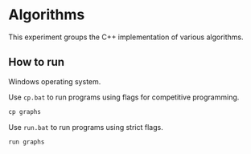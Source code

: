 # Algorithms

This experiment groups the C++ implementation of various algorithms.

## How to run

Windows operating system.

Use `cp.bat` to run programs using flags for competitive programming.

```cmd
cp graphs
```

Use `run.bat` to run programs using strict flags.

```cmd
run graphs
```
